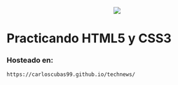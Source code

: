 <p align="center">
  <img src="https://user-images.githubusercontent.com/58608859/97068726-e451ba00-158f-11eb-8ec5-0e6d142b782f.PNG">
</p>


# Practicando HTML5 y CSS3


### Hosteado en: 

```bash
https://carloscubas99.github.io/technews/
```
